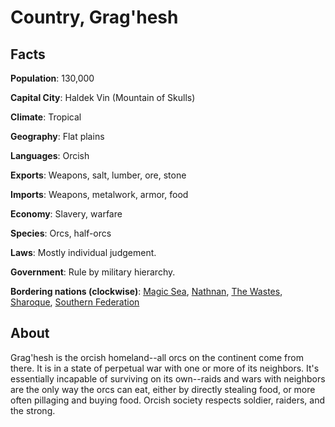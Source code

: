 # Country, Grag'hesh
## Facts
**Population**: 130,000

**Capital City**: Haldek Vin (Mountain of Skulls)

**Climate**: Tropical

**Geography**: Flat plains

**Languages**: Orcish

**Exports**: Weapons, salt, lumber, ore, stone

**Imports**: Weapons, metalwork, armor, food

**Economy**: Slavery, warfare

**Species**: Orcs, half-orcs

**Laws**: Mostly individual judgement.

**Government**: Rule by military hierarchy.

**Bordering nations (clockwise)**: [Magic Sea](magic_sea.md), [Nathnan](nathnan.md), [The Wastes](wastes.md), [Sharoque](sharoque.md), [Southern Federation](southern_federation.md)

## About
Grag'hesh is the orcish homeland--all orcs on the continent come from there. It is in a state of perpetual war with one or more of its neighbors. It's essentially incapable of surviving on its own--raids and wars with neighbors are the only way the orcs can eat, either by directly stealing food, or more often pillaging and buying food. Orcish society respects soldier, raiders, and the strong.
